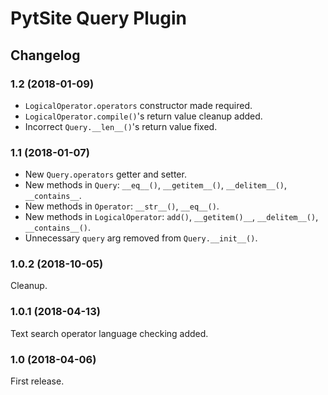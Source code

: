# PytSite Query Plugin


## Changelog


### 1.2 (2018-01-09)

- `LogicalOperator.operators` constructor made required.
- `LogicalOperator.compile()`'s return value cleanup added.
- Incorrect `Query.__len__()`'s return value fixed.


### 1.1 (2018-01-07)

- New `Query.operators` getter and setter.
- New methods in `Query`: `__eq__()`, `__getitem__()`, `__delitem__()`,
  `__contains__`.
- New methods in `Operator`: `__str__()`, `__eq__()`.
- New methods in `LogicalOperator`: `add()`, `__getitem()__`,
  `__delitem__()`, `__contains__()`.
- Unnecessary `query` arg removed from `Query.__init__()`.


### 1.0.2 (2018-10-05)

Cleanup.


### 1.0.1 (2018-04-13)

Text search operator language checking added.


### 1.0 (2018-04-06)

First release.
